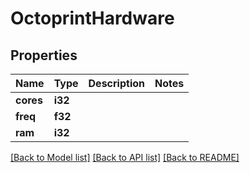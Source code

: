 # OctoprintHardware

## Properties

Name | Type | Description | Notes
------------ | ------------- | ------------- | -------------
**cores** | **i32** |  | 
**freq** | **f32** |  | 
**ram** | **i32** |  | 

[[Back to Model list]](../README.md#documentation-for-models) [[Back to API list]](../README.md#documentation-for-api-endpoints) [[Back to README]](../README.md)


